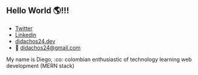 ## Hello World :earth_americas:!!!
* [Twitter](https://twitter.com/didachos24)
* [Linkedin](https://www.linkedin.com/in/diego-francisco-montealegre-silva-a171b352/)
* [didachos24.dev](http://didachos24.dev)
* :email: didachos24@gmail.com

My name is Diego, :co: colombian enthusiastic of technology learning web development (MERN stack)

<!--
**didachos24/didachos24** is a ✨ _special_ ✨ repository because its `README.md` (this file) appears on your GitHub profile.

Here are some ideas to get you started:

- 🔭 I’m currently working on ...
- 🌱 I’m currently learning ...
- 👯 I’m looking to collaborate on ...
- 🤔 I’m looking for help with ...
- 💬 Ask me about ...
- 📫 How to reach me: ...
- 😄 Pronouns: ...
- ⚡ Fun fact: ...
-->
